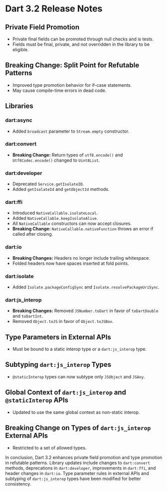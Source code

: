 # Dart 3.2 Release Notes

## Private Field Promotion
- Private final fields can be promoted through null checks and is tests.
- Fields must be final, private, and not overridden in the library to be eligible.

## Breaking Change: Split Point for Refutable Patterns
- Improved type promotion behavior for if-case statements.
- May cause compile-time errors in dead code.

## Libraries

### dart:async
- Added `broadcast` parameter to `Stream.empty` constructor.

### dart:convert
- **Breaking Change:** Return types of `utf8.encode()` and `Utf8Codec.encode()` changed to `Uint8List`.

### dart:developer
- Deprecated `Service.getIsolateID`.
- Added `getIsolateId` and `getObjectId` methods.

### dart:ffi
- Introduced `NativeCallable.isolateLocal`.
- Added `NativeCallable.keepIsolateAlive`.
- All `NativeCallable` constructors can now accept closures.
- **Breaking Change:** `NativeCallable.nativeFunction` throws an error if called after closing.

### dart:io
- **Breaking Changes:** Headers no longer include trailing whitespace.
- Folded headers now have spaces inserted at fold points.

### dart:isolate
- Added `Isolate.packageConfigSync` and `Isolate.resolvePackageUriSync`.

### dart:js_interop
- **Breaking Changes:** Removed `JSNumber.toDart` in favor of `toDartDouble` and `toDartInt`.
- Removed `Object.toJS` in favor of `Object.toJSBox`.

## Type Parameters in External APIs
- Must be bound to a static interop type or a `dart:js_interop` type.

## Subtyping `dart:js_interop` Types
- `@staticInterop` types can now subtype only `JSObject` and `JSAny`.

## Global Context of `dart:js_interop` and `@staticInterop` APIs
- Updated to use the same global context as non-static interop.

## Breaking Change on Types of `dart:js_interop` External APIs
- Restricted to a set of allowed types.

In conclusion, Dart 3.2 enhances private field promotion and type promotion in refutable patterns. Library updates include changes to `dart:convert` methods, deprecations in `dart:developer`, improvements in `dart:ffi`, and header changes in `dart:io`. Type parameter rules in external APIs and subtyping of `dart:js_interop` types have been modified for better consistency.
